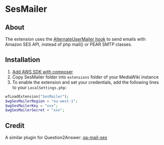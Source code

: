 # SesMailer

## About

The extension uses the [AlternateUserMailer hook](https://www.mediawiki.org/wiki/Manual:Hooks/AlternateUserMailer)
to send emails with Amazon SES API, instead of php mail() or PEAR SMTP classes.

## Installation

1. [Add AWS SDK with composer](http://docs.aws.amazon.com/aws-sdk-php/v3/guide/getting-started/installation.html)
2. Copy SesMailer folder into `extensions` folder of your MediaWiki instance
3. To enable the extension and set your credentials, add the following lines to your `LocalSettings.php`:

```php
wfLoadExtension("SesMailer");
$wgSesMailerRegion = "eu-west-1";
$wgSesMailerKey = "xxx";
$wgSesMailerSecret = "xxx";
```

## Credit

A similar plugin for Question2Answer: [qa-mail-ses](https://github.com/fauguste/qa-mail-ses)
